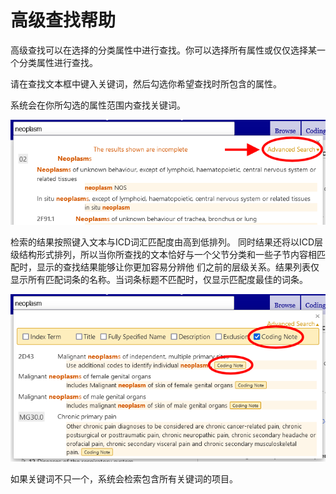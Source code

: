 ﻿# 高级查找帮助

 高级查找可以在选择的分类属性中进行查找。你可以选择所有属性或仅仅选择某一个分类属性进行查找。

请在查找文本框中键入关键词，然后勾选你希望查找时所包含的属性。

系统会在你所勾选的属性范围内查找关键词。 

![screenshot of the advanced search](img/advanced-search.png "Advanced search")

检索的结果按照键入文本与ICD词汇匹配度由高到低排列。 同时结果还将以ICD层级结构形式排列，所以当你所查找的文本恰好与一个父节分类和一些子节内容相匹配时，显示的查找结果能够让你更加容易分辨他 们之前的层级关系。结果列表仅显示所有匹配词条的名称。当词条标题不匹配时，仅显示匹配度最佳的词条。

![screenshot of the advanced search results](img/advanced-search-results.png "Advanced search results")

 如果关键词不只一个，系统会检索包含所有关键词的项目。